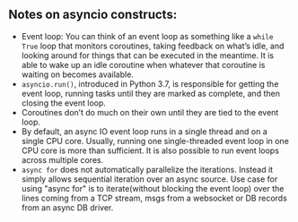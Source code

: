 ## Notes on asyncio constructs:

- Event loop: You can think of an event loop as something like a `while True` loop that monitors coroutines, taking feedback on what’s idle, and looking around for things that can be executed in the meantime. It is able to wake up an idle coroutine when whatever that coroutine is waiting on becomes available.
- `asyncio.run()`, introduced in Python 3.7, is responsible for getting the event loop, running tasks until they are marked as complete, and then closing the event loop.
- Coroutines don’t do much on their own until they are tied to the event loop.
- By default, an async IO event loop runs in a single thread and on a single CPU core. Usually, running one single-threaded event loop in one CPU core is more than sufficient. It is also possible to run event loops across multiple cores.
- `async for` does not automatically parallelize the iterations. Instead it simply allows sequential iteration over an async source. Use case for using "async for" is to iterate(without blocking the event loop) over the lines coming from a TCP stream, msgs from a websocket or DB records from an async DB driver.